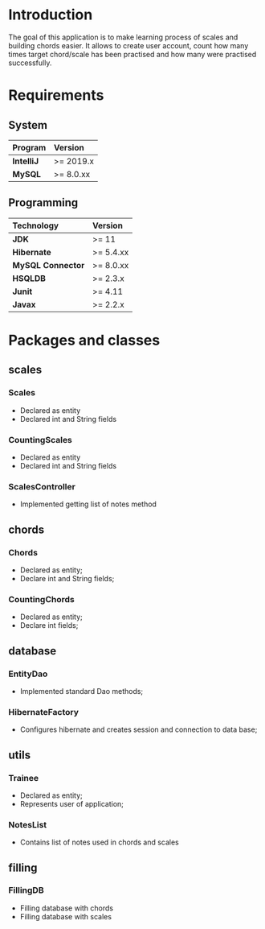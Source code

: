 # Introduction

The goal of this application is to make learning process of scales and building chords easier. 
It allows to create user account, count how many times target chord/scale has been practised and how many were practised successfully.

# Requirements

## System

| **Program**  | **Version** |
| :----------- | :---------- |
| **IntelliJ** | \>= 2019.x  |
| **MySQL**    | \>= 8.0.xx  |


## Programming


| **Technology**      | **Version** |
| :------------------ | :---------- |
| **JDK**             | \>= 11      |
| **Hibernate**       | \>= 5.4.xx  |
| **MySQL Connector** | \>= 8.0.xx  |
| **HSQLDB**          | \>= 2.3.x   |
| **Junit**           | \>= 4.11    |
| **Javax**           | \>= 2.2.x   |

##

# Packages and classes

## scales

### Scales

* Declared as entity
* Declared int and String fields

### CountingScales

* Declared as entity
* Declared int and String fields

### ScalesController
* Implemented getting list of notes method

## chords

### Chords

* Declared as entity;
* Declare int and String fields;

### CountingChords

* Declared as entity;
* Declare int fields;


## database

### EntityDao

* Implemented standard Dao methods;

### HibernateFactory

* Configures hibernate and creates session and connection to data base;

## utils

### Trainee

* Declared as entity;
* Represents user of application;

### NotesList

* Contains list of notes used in chords and scales

## filling

### FillingDB

* Filling database with chords
* Filling database with scales